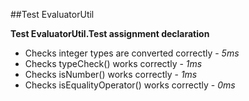 ##Test EvaluatorUtil

**Test EvaluatorUtil.Test assignment declaration**
- Checks integer types are converted correctly - *5ms* 
- Checks typeCheck() works correctly - *1ms* 
- Checks isNumber() works correctly - *1ms* 
- Checks isEqualityOperator() works correctly - *0ms* 


